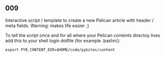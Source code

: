 ## 009

Interactive script / template to create a new Pelican article with header / meta fields. Warning: makes life easier ;)

To tell the script once and for all where your Pelican contents directoy lives add this to your shell login dotfile (for example .bashrc):

	export PYB_CONTENT_DIR=$HOME/code/pybites/content
